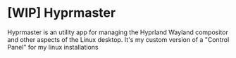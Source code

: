 # [WIP] Hyprmaster

Hyprmaster is an utility app for managing the Hyprland
Wayland compositor and other aspects of the Linux desktop.
It's my custom version of a "Control Panel" for my linux
installations
